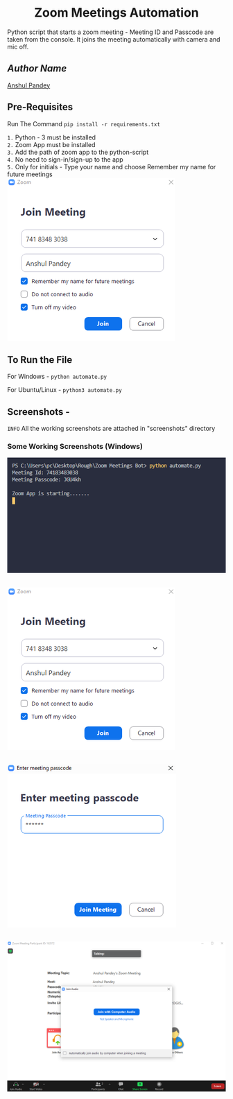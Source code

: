 <h1 align=center>Zoom Meetings Automation</h1>

Python script that starts a zoom meeting - Meeting ID and Passcode are taken from the console. It joins the meeting automatically with camera and mic off.

## *Author Name*
[Anshul Pandey](https://github.com/Anshul275)

## Pre-Requisites

Run The Command  `pip install -r requirements.txt`

`1.` Python - 3 must be installed  
`2.` Zoom App must be installed  
`3.` Add the path of zoom app to the python-script  
`4.` No need to sign-in/sign-up to the app  
`5.` Only for initials - Type your name and choose Remember my name for future meetings  
![Screenshot](screenshots/3.png)

## To Run the File

For Windows -  `python automate.py`

For Ubuntu/Linux - `python3 automate.py`

## Screenshots - 
`INFO` All the working screenshots are attached in "screenshots" directory
### Some Working Screenshots (Windows)

![Screenshot](screenshots/1.png)
## 
![Screenshot](screenshots/3.png)
## 
![Screenshot](screenshots/4.png)
## 
![Screenshot](screenshots/6.png)